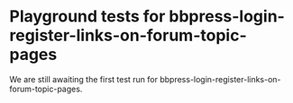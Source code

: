 # Playground tests for bbpress-login-register-links-on-forum-topic-pages
We are still awaiting the first test run for bbpress-login-register-links-on-forum-topic-pages.
